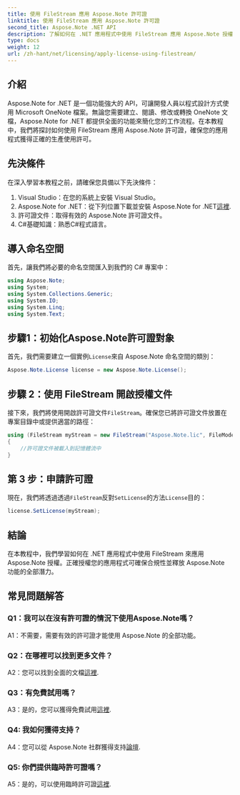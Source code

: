 ```yaml
---
title: 使用 FileStream 應用 Aspose.Note 許可證
linktitle: 使用 FileStream 應用 Aspose.Note 許可證
second_title: Aspose.Note .NET API
description: 了解如何在 .NET 應用程式中使用 FileStream 應用 Aspose.Note 授權以實現無縫整合。
type: docs
weight: 12
url: /zh-hant/net/licensing/apply-license-using-filestream/
---
```

## 介紹

Aspose.Note for .NET 是一個功能強大的 API，可讓開發人員以程式設計方式使用 Microsoft OneNote 檔案。無論您需要建立、閱讀、修改或轉換 OneNote 文檔，Aspose.Note for .NET 都提供全面的功能來簡化您的工作流程。在本教程中，我們將探討如何使用 FileStream 應用 Aspose.Note 許可證，確保您的應用程式獲得正確的生產使用許可。

## 先決條件

在深入學習本教程之前，請確保您具備以下先決條件：

1. Visual Studio：在您的系統上安裝 Visual Studio。
2.  Aspose.Note for .NET：從下列位置下載並安裝 Aspose.Note for .NET[這裡](https://releases.aspose.com/note/net/).
3. 許可證文件：取得有效的 Aspose.Note 許可證文件。
4. C#基礎知識：熟悉C#程式語言。

## 導入命名空間

首先，讓我們將必要的命名空間匯入到我們的 C# 專案中：

```csharp
using Aspose.Note;
using System;
using System.Collections.Generic;
using System.IO;
using System.Linq;
using System.Text;
```

## 步驟1：初始化Aspose.Note許可證對象

首先，我們需要建立一個實例`License`來自 Aspose.Note 命名空間的類別：

```csharp
Aspose.Note.License license = new Aspose.Note.License();
```

## 步驟 2：使用 FileStream 開啟授權文件

接下來，我們將使用開啟許可證文件`FileStream`。確保您已將許可證文件放置在專案目錄中或提供適當的路徑：

```csharp
using (FileStream myStream = new FileStream("Aspose.Note.lic", FileMode.Open))
{
    //許可證文件被載入到記憶體流中
}
```

## 第 3 步：申請許可證

現在，我們將透過透過`FileStream`反對`SetLicense`的方法`License`目的：

```csharp
license.SetLicense(myStream);
```

## 結論

在本教程中，我們學習如何在 .NET 應用程式中使用 FileStream 來應用 Aspose.Note 授權。正確授權您的應用程式可確保合規性並釋放 Aspose.Note 功能的全部潛力。

## 常見問題解答

### Q1：我可以在沒有許可證的情況下使用Aspose.Note嗎？

A1：不需要，需要有效的許可證才能使用 Aspose.Note 的全部功能。

### Q2：在哪裡可以找到更多文件？

 A2：您可以找到全面的文檔[這裡](https://reference.aspose.com/note/net/).

### Q3：有免費試用嗎？

A3：是的，您可以獲得免費試用[這裡](https://releases.aspose.com/).

### Q4: 我如何獲得支持？

A4：您可以從 Aspose.Note 社群獲得支持[論壇](https://forum.aspose.com/c/note/28).

### Q5: 你們提供臨時許可證嗎？

 A5：是的，可以使用臨時許可證[這裡](https://purchase.aspose.com/temporary-license/).